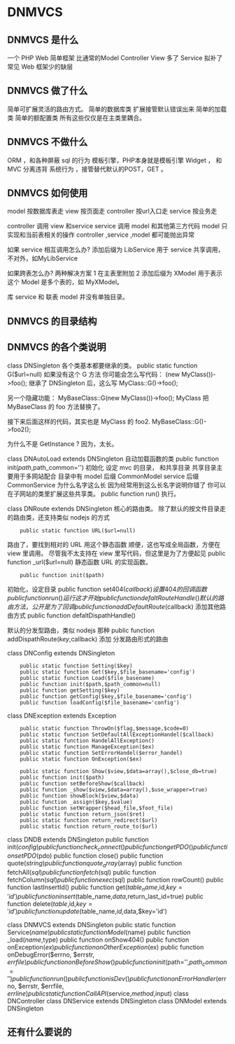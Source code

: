 # DNMVCS
## DNMVCS 是什么
一个 PHP Web 简单框架 比通常的Model Controller View 多了 Service
拟补了 常见 Web 框架少的缺层 
## DNMVCS 做了什么
简单可扩展灵活的路由方式。
简单的数据库类
扩展接管默认错误出来
简单的加载类
简单的额配置类
所有这些仅仅是在主类里耦合。

## DNMVCS 不做什么
ORM ，和各种屏蔽 sql 的行为
模板引擎，PHP本身就是模板引擎
Widget ， 和 MVC 分离违背
系统行为 ，接管替代默认的POST，GET 。

## DNMVCS 如何使用
model 按数据库表走
view 按页面走
controller 按url入口走
service 按业务走

controller 调用 view 和service
service 调用 model 和其他第三方代码
model 只实现和当前表相关的操作
controller ,service ,model 都可能抛出异常

如果 service 相互调用怎么办?
添加后缀为 LibService 用于 service 共享调用，不对外，如MyLibService

如果跨表怎么办?
两种解决方案
1 在主表里附加
2 添加后缀为 XModel 用于表示这个 Model 是多个表的，如 MyXModel。

库 service  和 联表 model 并没有单独目录。
## DNMVCS 的目录结构

## DNMVCS 的各个类说明
class DNSingleton
各个类基本都要继承的类。
        public static function G($url=null)
如果没有这个 G 方法 你可能会怎么写代码：
(new MyClass())->foo();
继承了 DNSingleton 后，这么写
MyClass::G()->foo();

另一个隐藏功能：
MyBaseClass::G(new MyClass())->foo();
MyClass 把 MyBaseClass 的 foo 方法替换了。

接下来后面这样的代码，其实也是 MyClass 的 foo2.
MyBaseClass::G()->foo2();

为什么不是 GetInstance ? 因为，太长。


class DNAutoLoad extends DNSingleton
自动加载函数的类
        public function init($path,$path_common='')
初始化
设定 mvc 的目录， 和共享目录
共享目录主要用于多网站配合
目录中有
model
后缀 CommonModel
service
后缀 CommonService
为什么名字这么长
因为经常用到这么长名字说明你错了
你可以在子网站的类里扩展这些共享类。
        public function run()
执行。

class DNRoute extends DNSingleton
核心的路由类。
除了默认的按文件目录走的路由类，还支持类似 nodejs 的方式

        public static function URL($url=null)
路由了，要找到相对的 URL 用这个静态函数
顺便，这也写成全局函数，方便在 view 里调用。
尽管我不太支持在 view 里写代码，但这里是为了方便起见
        public function _url($url=null)
静态函数 URL 的实现函数。

        public function init($path)
初始化，设定目录
        public function set404($callback)
设置 404 的回调函数
        public function run()
运行
这才开始
        public function defaltRouteHandle()
默认的路由方法，公开是为了回调
        public function addDefaultRoute($callback)
添加其他路由方式
        public function defaltDispathHandle()
		
默认的分发型路由，类似 nodejs 那种
        public function addDispathRoute($key,$callback)
添加 分发路由形式的路由
		
class DNConfig extends DNSingleton

        public static function Setting($key)
        public static function Get($key,$file_basename='config')
        public static function Load($file_basename)
        public function init($path,$path_common=null)
        public function getSetting($key)
        public function getConfig($key,$file_basename='config')
        public function loadConfig($file_basename='config')
		
class DNException extends Exception

        public static function ThrowOn($flag,$message,$code=0)
        public static function SetDefaultAllExceptionHandel($callback)
        public static function HandelAllException()
        public static function ManageException($ex)
        public static function SetErrorHandel($error_handel)
        public static function OnException($ex)
		
        public static function Show($view,$data=array(),$close_db=true)
        public function init($path)
        public function setBeforeShow($callback)
        public function _show($view,$data=array(),$use_wrapper=true)
        public function showBlock($view,$data)
        public function _assign($key,$value)
        public function setWrapper($head_file,$foot_file)
        public static function return_json($ret)
        public static function return_redirect($url)
        public static function return_route_to($url)

class DNDB extends DNSingleton
        public function init($config)
        public function check_connect()
        public function getPDO()
        public function setPDO($pdo)
        public function close()
        public function quote($string)
        public function quote_array($array)
        public function fetchAll($sql)
        public function fetch($sql)
        public function fetchColumn($sql)
        public function exec($sql)
        public function rowCount()
        public function lastInsertId()
        public function get($table_name,$id,$key='id')
        public function insert($table_name,$data,$return_last_id=true)
        public function delete($table,$id,$key='id')
        public function update($table_name,$id,$data,$key='id')
		
class DNMVCS extends DNSingleton
        public static function Service($name)
        public static function Model($name)
        public function _load($name,$type)
        public function onShow404()
        public function onException($ex)
        public function onOtherException($ex)
        public function onDebugError($errno, $errstr, $errfile)
        public function onBeforeShow()
        public function init($path='',$path_common='')
        public function run()
        public function isDev()
        public function onErrorHandler($errno, $errstr, $errfile, $errline)
        public static function CallAPI($service,$method,$input)
class DNController
class DNService extends DNSingleton
class DNModel extends DNSingleton






## 还有什么要说的
